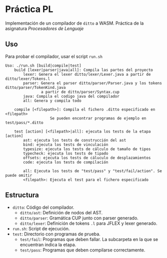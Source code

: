 # Práctica PL

Implementación de un compilador de `ditto` a WASM. Práctica de la asignatura *Procesadores de Lenguaje*

## Uso

Para probar el compilador, usar el script `run.sh`

```
Uso: ./run.sh [build|compile|test] 
    build [lexer|parser|java|all]: Compila las partes del proyecto
        lexer: Genera el lexer ditto/lexer/Lexer.java a partir de ditto/lexer/Tokens.l
        parser: Genera el parser ditto/parser/Parser.java y los tokens ditto/parser/TokenKind.java
                a partir de ditto/parser/Syntax.cup
        java: Compila el codigo java del compilador
        all: Genera y compila todo

    compile [<filepath>]: Compila el fichero .ditto especificado en <filepath>
                    Se pueden encontrar programas de ejemplo en test/pass/*.ditto

    test [action] [<filepath>|all]: ejecuta los tests de la etapa [action]
        ast: ejecuta los tests de construcción del ast
        bind: ejecuta los tests de vinculación
        typesize: ejecuta los tests de cálculo de tamaño de tipos
        typecheck: ejecuta los tests de tipado
        offsets: ejecuta los tests de cáluculo de desplazamientos
        code: ejecuta los tests de compilación

        all: Ejecuta los tests de "test/pass" y "test/fail/action". Se puede omitir
        <filepath>: Ejecuta el test para el fichero especificado
```

## Estructura

 - `ditto`: Código del compilador.
   - `ditto/ast`: Definición de nodos del AST.
   - `ditto/parser`: Gramática CUP junto con parser generado.
   - `ditto/lexer`: Definición de tokens `.l` para JFLEX y lexer generado.
 - `run.sh`: Script de ejecución.
 - `test`: Directorio con programas de prueba.
   - `test/fail`: Programas que deben fallar. La subcarpeta en la que se encuentran indica la etapa.
   - `test/pass`: Programas que deben compilarse correctamente.